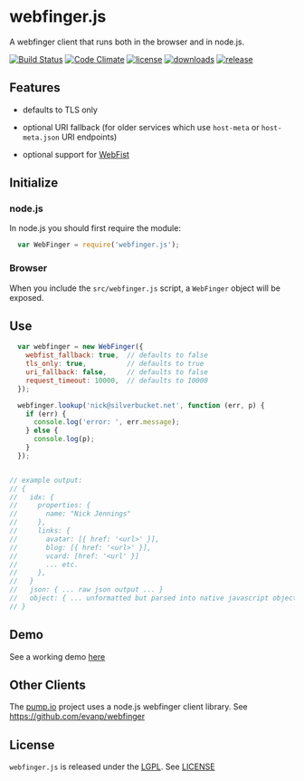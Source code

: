 # webfinger.js

A webfinger client that runs both in the browser and in node.js.

[![Build Status](http://img.shields.io/travis/silverbucket/webfinger.js.svg?style=flat)](http://travis-ci.org/silverbucket/webfinger.js)
[![Code Climate](http://img.shields.io/codeclimate/github/silverbucket/webfinger.js.svg?style=flat)](https://codeclimate.com/github/silverbucket/webfinger.js)
[![license](https://img.shields.io/npm/l/webfinger.js.svg?style=flat)](https://npmjs.org/package/webfinger.js)
[![downloads](http://img.shields.io/npm/dm/webfinger.js.svg?style=flat)](https://npmjs.org/package/webfinger.js)
[![release](http://img.shields.io/github/release/silverbucket/webfinger.js.svg?style=flat)](https://github.com/silverbucket/webfinger.js/releases)

## Features

* defaults to TLS only

* optional URI fallback (for older services which use `host-meta` or `host-meta.json` URI endpoints)

* optional support for [WebFist](http://webfist.org)

## Initialize

### node.js
In node.js you should first require the module:

```javascript
  var WebFinger = require('webfinger.js');
```

### Browser
When you include the `src/webfinger.js` script, a `WebFinger` object will be exposed.

## Use

```javascript
  var webfinger = new WebFinger({
    webfist_fallback: true,  // defaults to false
    tls_only: true,          // defaults to true
    uri_fallback: false,     // defaults to false
    request_timeout: 10000,  // defaults to 10000
  });

  webfinger.lookup('nick@silverbucket.net', function (err, p) {
    if (err) {
      console.log('error: ', err.message);
    } else {
      console.log(p);
    }
  });


// example output:
// {
//   idx: {
//     properties: {
//       name: "Nick Jennings"
//     },
//     links: {
//       avatar: [{ href: '<url>' }],
//       blog: [{ href: '<url>' }],
//       vcard: [href: '<url' }]
//       ... etc.
//     },
//   }
//   json: { ... raw json output ... }
//   object: { ... unformatted but parsed into native javascript object ... }
// }
```

## Demo
See a working demo [here](http://silverbucket.github.com/webfinger.js/demo/)

## Other Clients

The [pump.io](https://github.com/e14n/pump.io) project uses a node.js webfinger client library. See https://github.com/evanp/webfinger

## License
`webfinger.js` is released under the [LGPL](http://www.gnu.org/licenses/lgpl.html). See [LICENSE](LICENSE)
